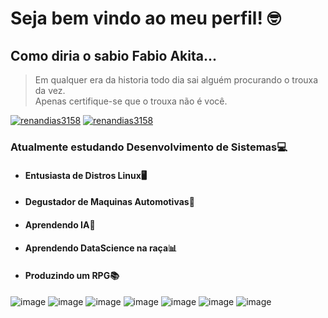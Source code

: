 # Seja bem vindo ao meu perfil! 🤓
## Como diria o sabio Fabio Akita...
> Em qualquer era da historia todo dia sai alguém procurando o trouxa da vez.  \
Apenas certifique-se que o trouxa não é você.

[![renandias3158](https://github-readme-stats.vercel.app/api?username=renandias3158&theme=tokyonight)](https://github.com/anuraghazra/github-readme-stats) 
[![renandias3158](https://github-readme-stats.vercel.app/api/top-langs/?username=renandias3158&hide=html&layout=compact&theme=tokyonight)](https://github.com/anuraghazra/github-readme-stats)

### Atualmente estudando Desenvolvimento de Sistemas💻 
- #### Entusiasta de Distros Linux🖥
- #### Degustador de Maquinas Automotivas🚗
- #### Aprendendo IA🤖
- #### Aprendendo DataScience na raça📊
- #### Produzindo um RPG📚



![image](https://img.shields.io/badge/Python-3776AB?style=for-the-badge&logo=python&logoColor=white)
![image](https://img.shields.io/badge/HTML-239120?style=for-the-badge&logo=html5&logoColor=white)
![image](https://img.shields.io/badge/CSS-239120?&style=for-the-badge&logo=css3&logoColor=white)
![image](https://img.shields.io/badge/JavaScript-F7DF1E?style=for-the-badge&logo=javascript&logoColor=black)
![image](https://img.shields.io/badge/Java-ED8B00?style=for-the-badge&logo=java&logoColor=white)
![image](https://img.shields.io/badge/Git-E34F26?style=for-the-badge&logo=git&logoColor=white)
![image](https://img.shields.io/badge/Windows-017AD7?style=for-the-badge&logo=windows&logoColor=white)




<!--
**renandias3158/renandias3158** is a ✨ _special_ ✨ repository because its `README.md` (this file) appears on your GitHub profile.

Here are some ideas to get you started:

- 🔭 I’m currently working on ...
- 🌱 I’m currently learning ...
- 👯 I’m looking to collaborate on ...
- 🤔 I’m looking for help with ...
- 💬 Ask me about ...
- 📫 How to reach me: ...
- 😄 Pronouns: ...
- ⚡ Fun fact: ...
-->
